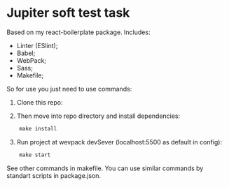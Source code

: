 # Jupiter soft test task

Based on my react-boilerplate package. Includes:

- Linter (ESlint);
- Babel;
- WebPack;
- Sass;
- Makefile;

So for use you just need to use commands:

1. Clone this repo:

2. Then move into repo directory and install dependencies:

```javascript
    make install
```

3. Run project at wevpack devSever (localhost:5500 as default in config):

```javascript
    make start
```

See other commands in makefile.
You can use similar commands by standart scripts in package.json.
